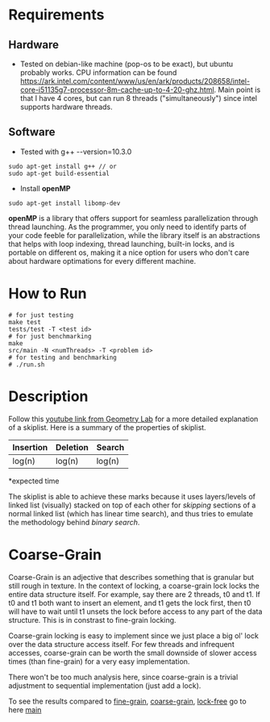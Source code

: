 # Requirements

## Hardware
- Tested on debian-like machine (pop-os to be exact), but ubuntu probably works. CPU information can be found https://ark.intel.com/content/www/us/en/ark/products/208658/intel-core-i51135g7-processor-8m-cache-up-to-4-20-ghz.html. Main point is that I have 4 cores, but can run 8 threads ("simultaneously") since intel supports hardware threads.


## Software
- Tested with g++ --version=10.3.0
```
sudo apt-get install g++ // or
sudo apt-get build-essential
```
-  Install **openMP**
```
sudo apt-get install libomp-dev
```

**openMP** is a library that offers support for seamless parallelization through thread launching. As the programmer, you only need to identify parts of your code feeble for parallelization, while the library itself is an abstractions that helps with loop indexing, thread launching, built-in locks, and is portable on different os, making it a nice option for users who don't care about hardware optimations for every different machine. 

# How to Run
```
# for just testing
make test
tests/test -T <test id>
# for just benchmarking
make
src/main -N <numThreads> -T <problem id>
# for testing and benchmarking
# ./run.sh
```
# Description

Follow this [youtube link from Geometry Lab](https://www.youtube.com/watch?v=NDGpsfwAaqo&t=705s&ab_channel=GeometryLab) for a more detailed explanation of a skiplist. Here is a summary of the properties of skiplist. 

| Insertion | Deletion | Search |
| --------- | -------- | ------ |
| log(n)    | log(n)   | log(n) |

\*expected time

The skiplist is able to achieve these marks because it uses layers/levels of linked list (visually) stacked on top of each other for *skipping* sections of a normal linked list (which has linear time search), and thus tries to emulate the methodology behind *binary search*. 

# Coarse-Grain

Coarse-Grain is an adjective that describes something that is granular but still rough in texture. In the context of locking, a coarse-grain lock locks the entire data structure itself. For example, say there are 2 threads, t0 and t1. If t0 and t1 both want to insert an element, and t1 gets the lock first, then t0 will have to wait until t1 unsets the lock before access to any part of the data structure. This is in constrast to fine-grain locking.

Coarse-grain locking is easy to implement since we just place a big ol' lock over the data structure access itself. For few threads and infrequent accesses, coarse-grain can be worth the small downside of slower access times (than fine-grain) for a very easy implementation.

There won't be too much analysis here, since coarse-grain is a trivial adjustment to sequential implementation (just add a lock).

To see the results compared to [fine-grain](https://github.com/bustin11/parallel-skiplist/tree/fine-grain), [coarse-grain](https://github.com/bustin11/parallel-skiplist/tree/coarse-grain), [lock-free](https://github.com/bustin11/parallel-skiplist/tree/lock-free) go to here [main](https://github.com/bustin11/parallel-skiplist/tree/main)